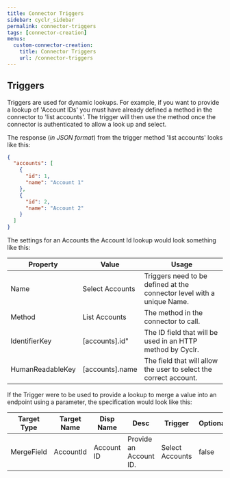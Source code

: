 ```yaml
---
title: Connector Triggers
sidebar: cyclr_sidebar
permalink: connector-triggers
tags: [connector-creation]
menus:
  custom-connector-creation:
    title: Connector Triggers
    url: /connector-triggers
---
```


## Triggers

Triggers are used for dynamic lookups. For example, if you want to provide a lookup of 'Account IDs' you must have already defined a method in the connector to 'list accounts'.  The trigger will then use the method once the connector is authenticated to allow a look up and select.

The response (_in JSON format_) from the trigger method 'list accounts' looks like this:

```json
{
  "accounts": [
    {
      "id": 1,
      "name": "Account 1"
    },
    {
      "id": 2,
      "name": "Account 2"
    }
  ]
}
```

The settings for an Accounts the Account Id lookup would look something like this:

| Property | Value | Usage |
| --- | --- | --- |
| Name | Select Accounts | Triggers need to be defined at the connector level with a unique Name. |
| Method | List Accounts | The method in the connector to call. | 
| IdentifierKey | [accounts].id" |  The ID field that will be used in an HTTP method by Cyclr. |
| HumanReadableKey | [accounts].name | The field that will allow the user to select the correct account. |

If the Trigger were to be used to provide a lookup to merge a value into an endpoint using a parameter, the specification would look like this:

| Target Type | Target Name | Disp Name | Desc | Trigger | Optional | Hiden | Value |
| --- | --- | --- | --- | --- | --- | --- | --- |
| MergeField| AccountId | Account ID | Provide an Account ID. | Select Accounts | false | false | NA |



